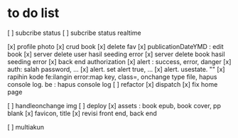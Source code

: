 # to do list

[ ] subcribe status
[ ] subcribe status realtime

[x] profile photo
[x] crud book
[x] delete fav
[x] publicationDateYMD : edit book
[x] server delete user hasil seeding error
[x] server delete book hasil seeding error
[x] back end authorization
[x] alert : success, error, danger
[x] auth: salah password, ...
[x] alert. set alert true, ...
[x] alert. usestate. ""
[x] rapihin kode fe:ilangin error:map key, class=, onchange type file, hapus console log. be : hapus console log
[ ] refactor
[x] dispatch
[x] fix home page

[ ] handleonchange img
[ ] deploy
[x] assets : book epub, book cover, pp blank
[x] favicon, title
[x] revisi front end, back end

<!-- testing -->
[ ] multiakun